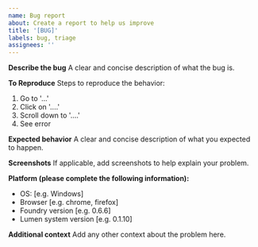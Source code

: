 ```yaml
---
name: Bug report
about: Create a report to help us improve
title: '[BUG]'
labels: bug, triage
assignees: ''
---
```


**Describe the bug**
A clear and concise description of what the bug is.

**To Reproduce**
Steps to reproduce the behavior:

1. Go to '...'
2. Click on '....'
3. Scroll down to '....'
4. See error

**Expected behavior**
A clear and concise description of what you expected to happen.

**Screenshots**
If applicable, add screenshots to help explain your problem.

**Platform (please complete the following information):**

- OS: [e.g. Windows]
- Browser [e.g. chrome, firefox]
- Foundry version [e.g. 0.6.6]
- Lumen system version [e.g. 0.1.10]

**Additional context**
Add any other context about the problem here.
